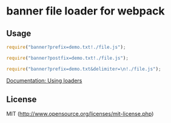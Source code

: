 # banner file loader for webpack

## Usage

``` javascript
require("banner?prefix=demo.txt!./file.js");
```

``` javascript
require("banner?postfix=demo.txt!./file.js");
```

``` javascript
require("banner?prefix=demo.txt&delimiter=\n!./file.js");
```

[Documentation: Using loaders](http://webpack.github.io/docs/using-loaders.html)

## License

MIT (http://www.opensource.org/licenses/mit-license.php)
